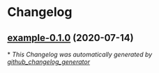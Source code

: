 # Changelog

## [example-0.1.0](https://github.com/Kubernetli/helm-charts/tree/example-0.1.0) (2020-07-14)



\* *This Changelog was automatically generated by [github_changelog_generator](https://github.com/github-changelog-generator/github-changelog-generator)*
